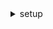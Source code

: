 <details>
<summary>setup</summary>

```js
// npm install react-native-paper
// npm react-native-vector-icons
```

</details>
